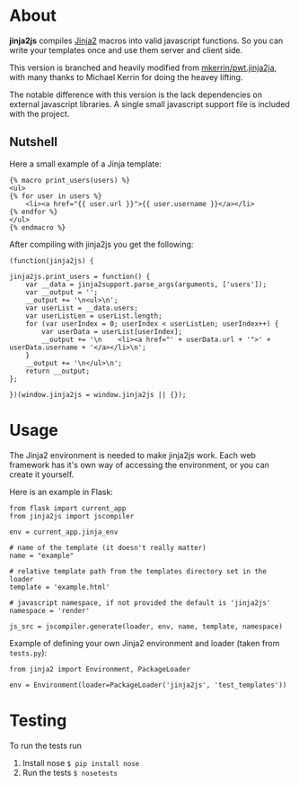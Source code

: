 About
=====

**jinja2js** compiles [Jinja2](http://jinja.pocoo.org/docs/) macros into valid
javascript functions. So you can write your templates once and use them
server and client side.

This version is branched and heavily modified from
[mkerrin/pwt.jinja2ja](https://github.com/mkerrin/pwt.jinja2js), with many
thanks to Michael Kerrin for doing the heavey lifting.

The notable difference with this version is the lack dependencies on external
javascript libraries. A single small javascript support file is included
with the project.

Nutshell
--------

Here a small example of a Jinja template:

    {% macro print_users(users) %}
    <ul>
    {% for user in users %}
        <li><a href="{{ user.url }}">{{ user.username }}</a></li>
    {% endfor %}
    </ul>
    {% endmacro %}


After compiling with jinja2js you get the following:

    (function(jinja2js) {

    jinja2js.print_users = function() {
        var __data = jinja2support.parse_args(arguments, ['users']);
        var __output = '';
        __output += '\n<ul>\n';
        var userList = __data.users;
        var userListLen = userList.length;
        for (var userIndex = 0; userIndex < userListLen; userIndex++) {
            var userData = userList[userIndex];
            __output += '\n    <li><a href="' + userData.url + '">' + userData.username + '</a></li>\n';
        }
        __output += '\n</ul>\n';
        return __output;
    };

    })(window.jinja2js = window.jinja2js || {});


Usage
=====

The Jinja2 environment is needed to make jinja2js work. Each web framework
has it's own way of accessing the environment, or you can create it yourself.

Here is an example in Flask:

    from flask import current_app
    from jinja2js import jscompiler

    env = current_app.jinja_env

    # name of the template (it doesn't really matter)
    name = "example"

    # relative template path from the templates directory set in the loader
    template = 'example.html'

    # javascript namespace, if not provided the default is 'jinja2js'
    namespace = 'render'

    js_src = jscompiler.generate(loader, env, name, template, namespace)


Example of defining your own Jinja2 environment and loader (taken from `tests.py`):

    from jinja2 import Environment, PackageLoader

    env = Environment(loader=PackageLoader('jinja2js', 'test_templates'))


Testing
=======

To run the tests run

1. Install nose `$ pip install nose`
2. Run the tests `$ nosetests`
